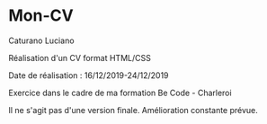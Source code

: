 # Mon-CV

Caturano Luciano

Réalisation d'un CV format HTML/CSS

Date de réalisation : 16/12/2019-24/12/2019

Exercice dans le cadre de ma formation Be Code - Charleroi

Il ne s'agit pas d'une version finale. Amélioration constante prévue.